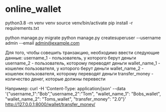 # online_wallet

python3.8 -m venv venv
source venv/bin/activate
pip install -r requirements.txt

python manage.py migrate
python manage.py createsuperuser --username admin --email admin@example.com

Для того, чтобы совешить транзакцию, необходимо ввести следующие данные:
username_1 - пользователь, у которого берут деньги
username_2 - пользователь, которому переводят деньги
wallet_name_1 - кошелек пользователя, у которого берут деньги
wallet_name_2 - кошелек пользователя, которому переводят деньги
transfer_money - количество денег, которые должны перевести

Например:
curl  -H 'Content-Type: application/json' --data '{"username_1":"Bob","username_2":"Tom", "wallet_name_1": "Bobs_wallet", "wallet_name_2": "Toms_wallet", "transfer_money": "2.0"}' http://127.0.0.1:8000/wallet/transfer_money/

